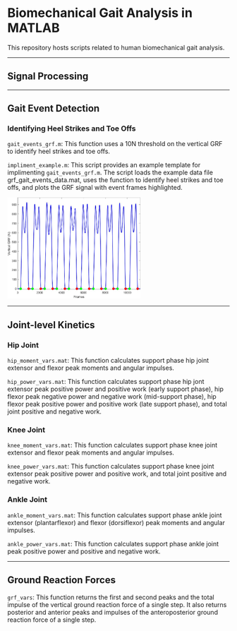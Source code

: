 # Biomechanical Gait Analysis in MATLAB

This repository hosts scripts related to human biomechanical gait analysis.

---

## Signal Processing

---

## Gait Event Detection

### Identifying Heel Strikes and Toe Offs
`gait_events_grf.m`: This function uses a 10N threshold on the vertical GRF to identify heel strikes and toe offs.  

`impliment_example.m`: This script provides an example template for implimenting `gait_events_grf.m`. The script loads the example data file grf_gait_events_data.mat, uses the function to identify heel strikes and toe offs, and plots the GRF signal with event frames highlighted.

<img src="media/grf_gait_events.jpg" width="60%">

---

## Joint-level Kinetics

### Hip Joint
`hip_moment_vars.mat`: This function calculates support phase hip joint extensor and flexor peak moments and angular impulses. 

`hip_power_vars.mat`: This function calculates support phase hip jont extensor peak positive power and positive work (early support phase), hip flexor peak negative power and negative work (mid-support phase), hip flexor peak positive power and positive work (late support phase), and total joint positive and negative work. 

### Knee Joint
`knee_moment_vars.mat`: This function calculates support phase knee joint extensor and flexor peak moments and angular impulses.

`knee_power_vars.mat`: This function calculates support phase knee joint extensor peak positive power and positive work, and total joint positive and negative work. 

### Ankle Joint
`ankle_moment_vars.mat`: This function calculates support phase ankle joint extensor (plantarflexor) and flexor (dorsiflexor) peak moments and angular impulses.

`ankle_power_vars.mat`: This function calculates support phase ankle joint peak positive power and positive and negative work.

---

## Ground Reaction Forces
`grf_vars`: This function returns the first and second peaks and the total impulse of the vertical ground reaction force of a single step. It also returns posterior and anterior peaks and impulses of the anteroposterior ground reaction force of a single step.
